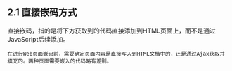 ## 2.1 直接嵌码方式

直接嵌码，指的是将下方获取到的代码直接添加到HTML页面上，而不是通过JavaScript后续添加。

	在进行Web页面嵌码前，需要确定页面内容是直接写入到HTML文档中的，还是通过Ajax获取并填充的。两种页面需要嵌入的代码略有差别。



